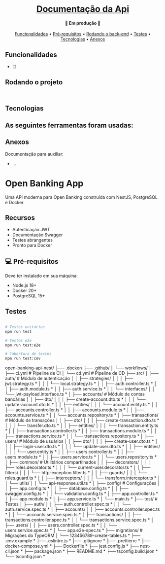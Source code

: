 <h1 align="center">
    <a href="#" alt=""> Documentação da Api </a>
</h1>

<h4 align="center">
	🚧 Em produção 🚧
</h4>

<p align="center">
 <a href="#funcionalidades">Funcionalidades</a> • 
 <a href="#pré-requisitos">Pré-requisitos</a> •
 <a href="#rodando-o-projeto">Rodando o back-end</a> •
 <a href="#testes">Testes</a> •
 <a href="#tecnologias">Tecnologias</a> •
 <a href="#anexos">Anexos</a>
</p>

## Funcionalidades
- [ ] 


## Rodando o projeto
```bash



```

## Tecnologias
As seguintes ferramentas foram usadas:
- 

## Anexos
Documentação para auxiliar:
* ...

# Open Banking App

Uma API moderna para Open Banking construída com NestJS, PostgreSQL e Docker.

## Recursos

- Autenticação JWT
- Documentação Swagger
- Testes abrangentes
- Pronto para Docker

## 💻 Pré-requisitos
Deve ter instalado em sua máquina: 
- Node.js 18+
- Docker 20+
- PostgreSQL 15+

## Testes
```bash

# Testes unitários
npm run test

# Testes e2e
npm run test:e2e

# Cobertura de testes
npm run test:cov

```

open-banking-api-nest/
├── .docker/
├── .github/
│   └── workflows/
│       ├── ci.yml          # Pipeline de CI
│       └── cd.yml          # Pipeline de CD
├── src/
│   ├── auth/               # Módulo de autenticação
│   │   ├── strategies/
│   │   │   ├── jwt.strategy.ts *
│   │   │   └── local.strategy.ts *
│   │   ├── auth.controller.ts *
│   │   ├── auth.module.ts *
│   │   ├── auth.service.ts *
│   │   └── interfaces/
│   │       └── jwt-payload.interface.ts *
│   ├── accounts/           # Módulo de contas bancárias
│   │   ├── dto/
│   │   │   ├── create-account.dto.ts *
│   │   │   └── update-account.dto.ts *
│   │   ├── entities/
│   │   │   └── account.entity.ts *
│   │   ├── accounts.controller.ts *
│   │   ├── accounts.module.ts *
│   │   ├── accounts.service.ts *
│   │   └── accounts.repository.ts *
│   ├── transactions/       # Módulo de transações
│   │   ├── dto/
│   │   │   ├── create-transaction.dto.ts *
│   │   │   └── transfer.dto.ts *
│   │   ├── entities/
│   │   │   └── transaction.entity.ts *
│   │   ├── transactions.controller.ts *
│   │   ├── transactions.module.ts *
│   │   ├── transactions.service.ts *
│   │   └── transactions.repository.ts *
│   ├── users/              # Módulo de usuários
│   │   ├── dto/
│   │   │   ├── create-user.dto.ts *
│   │   │   ├── login-user.dto.ts *
│   │   │   └── update-user.dto.ts *
│   │   ├── entities/
│   │   │   └── user.entity.ts *
│   │   ├── users.controller.ts *
│   │   ├── users.module.ts *
│   │   ├── users.service.ts *
│   │   └── users.repository.ts *
│   ├── common/             # Utilitários compartilhados
│   │   ├── decorators/
│   │   │   ├── roles.decorator.ts *
│   │   │   └── current-user.decorator.ts *
│   │   ├── filters/
│   │   │   └── http-exception.filter.ts *
│   │   ├── guards/
│   │   │   └── roles.guard.ts *
│   │   ├── interceptors/
│   │   │   └── transform.interceptor.ts *
│   │   └── utils/
│   │       └── api-response.util.ts *
│   ├── config/             # Configurações
│   │   ├── app.config.ts *
│   │   ├── database.config.ts *
│   │   ├── swagger.config.ts *
│   │   └── validation.config.ts *
│   ├── app.controller.ts *
│   ├── app.module.ts *
│   ├── app.service.ts *
│   └── main.ts *
├── test/                   # Testes
│   ├── auth/
│   │   ├── auth.controller.spec.ts *
│   │   └── auth.service.spec.ts *
│   ├── accounts/
│   │   ├── accounts.controller.spec.ts *
│   │   └── accounts.service.spec.ts *
│   ├── transactions/
│   │   ├── transactions.controller.spec.ts *
│   │   └── transactions.service.spec.ts *
│   ├── users/
│   │   ├── users.controller.spec.ts *
│   │   └── users.service.spec.ts *
│   └── app.e2e-spec.ts *
├── migrations/             # Migrações do TypeORM
│   └── 123456789-create-tables.ts *
├── .env.example *
├── .eslintrc.js *
├── .gitignore *
├── .prettierrc *
├── docker-compose.yml *
├── Dockerfile *
├── jest.config.js *
├── nest-cli.json *
├── package.json *
├── README.md *
├── tsconfig.build.json *
└── tsconfig.json *